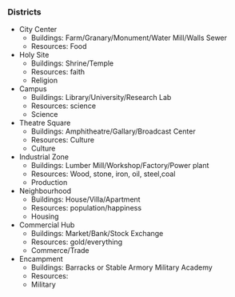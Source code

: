 ### Districts

- City Center
  - Buildings: Farm/Granary/Monument/Water Mill/Walls Sewer
  - Resources: Food
- Holy Site
  - Buildings: Shrine/Temple
  - Resources: faith
  - Religion
- Campus
  - Buildings: Library/University/Research Lab
  - Resources: science
  - Science
- Theatre Square
  - Buildings: Amphitheatre/Gallary/Broadcast Center
  - Resources: Culture
  - Culture
- Industrial Zone
  - Buildings: Lumber Mill/Workshop/Factory/Power plant
  - Resources: Wood, stone, iron, oil, steel,coal
  - Production
- Neighbourhood
  - Buildings: House/Villa/Apartment
  - Resources: population/happiness
  - Housing
- Commercial Hub
  - Buildings: Market/Bank/Stock Exchange
  - Resources: gold/everything
  - Commerce/Trade
- Encampment
  - Buildings: Barracks or Stable Armory Military Academy
  - Resources:
  - Military
